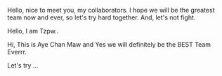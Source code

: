 Hello, nice to meet you, my collaborators. I hope we will be the greatest team now and ever, so let's try hard together. 
And, let's not fight. 

Hello, I am Tzpw..

Hi, This is Aye Chan Maw and Yes we will definitely be the BEST Team Everrr.

Let's try ...
